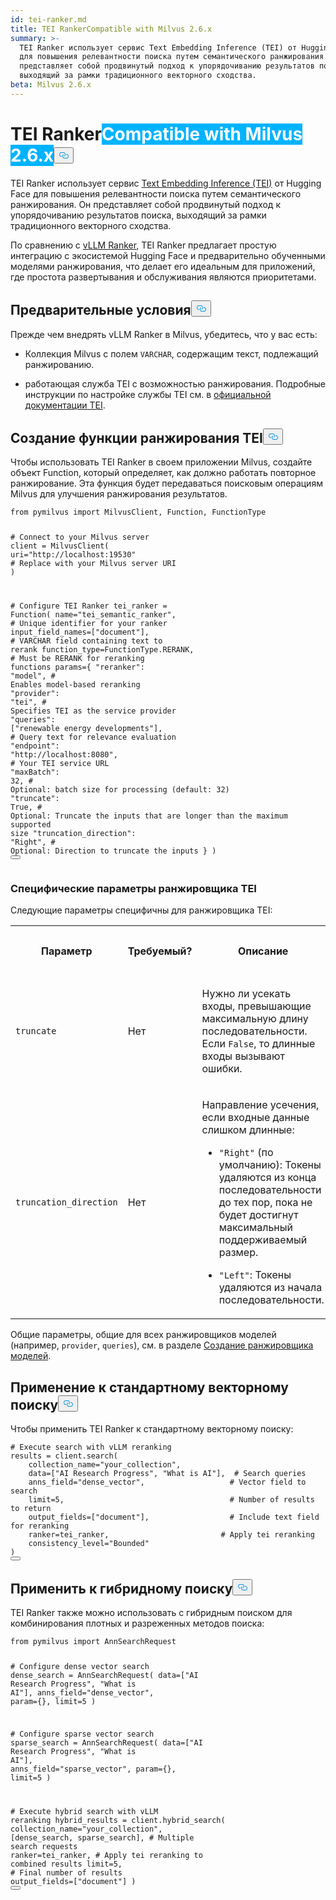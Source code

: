 ```yaml
---
id: tei-ranker.md
title: TEI RankerCompatible with Milvus 2.6.x
summary: >-
  TEI Ranker использует сервис Text Embedding Inference (TEI) от Hugging Face
  для повышения релевантности поиска путем семантического ранжирования. Он
  представляет собой продвинутый подход к упорядочиванию результатов поиска,
  выходящий за рамки традиционного векторного сходства.
beta: Milvus 2.6.x
---
```

<h1 id="TEI-Ranker" class="common-anchor-header">TEI Ranker<span class="beta-tag" style="background-color:rgb(0, 179, 255);color:white" translate="no">Compatible with Milvus 2.6.x</span><button data-href="#TEI-Ranker" class="anchor-icon" translate="no">
      <svg translate="no"
        aria-hidden="true"
        focusable="false"
        height="20"
        version="1.1"
        viewBox="0 0 16 16"
        width="16"
      >
        <path
          fill="#0092E4"
          fill-rule="evenodd"
          d="M4 9h1v1H4c-1.5 0-3-1.69-3-3.5S2.55 3 4 3h4c1.45 0 3 1.69 3 3.5 0 1.41-.91 2.72-2 3.25V8.59c.58-.45 1-1.27 1-2.09C10 5.22 8.98 4 8 4H4c-.98 0-2 1.22-2 2.5S3 9 4 9zm9-3h-1v1h1c1 0 2 1.22 2 2.5S13.98 12 13 12H9c-.98 0-2-1.22-2-2.5 0-.83.42-1.64 1-2.09V6.25c-1.09.53-2 1.84-2 3.25C6 11.31 7.55 13 9 13h4c1.45 0 3-1.69 3-3.5S14.5 6 13 6z"
        ></path>
      </svg>
    </button></h1><p>TEI Ranker использует сервис <a href="/docs/ru/tei-ranker.md">Text Embedding Inference (TEI)</a> от Hugging Face для повышения релевантности поиска путем семантического ранжирования. Он представляет собой продвинутый подход к упорядочиванию результатов поиска, выходящий за рамки традиционного векторного сходства.</p>
<p>По сравнению с <a href="/docs/ru/vllm-ranker.md">vLLM Ranker</a>, TEI Ranker предлагает простую интеграцию с экосистемой Hugging Face и предварительно обученными моделями ранжирования, что делает его идеальным для приложений, где простота развертывания и обслуживания являются приоритетами.</p>
<h2 id="Prerequisites" class="common-anchor-header">Предварительные условия<button data-href="#Prerequisites" class="anchor-icon" translate="no">
      <svg translate="no"
        aria-hidden="true"
        focusable="false"
        height="20"
        version="1.1"
        viewBox="0 0 16 16"
        width="16"
      >
        <path
          fill="#0092E4"
          fill-rule="evenodd"
          d="M4 9h1v1H4c-1.5 0-3-1.69-3-3.5S2.55 3 4 3h4c1.45 0 3 1.69 3 3.5 0 1.41-.91 2.72-2 3.25V8.59c.58-.45 1-1.27 1-2.09C10 5.22 8.98 4 8 4H4c-.98 0-2 1.22-2 2.5S3 9 4 9zm9-3h-1v1h1c1 0 2 1.22 2 2.5S13.98 12 13 12H9c-.98 0-2-1.22-2-2.5 0-.83.42-1.64 1-2.09V6.25c-1.09.53-2 1.84-2 3.25C6 11.31 7.55 13 9 13h4c1.45 0 3-1.69 3-3.5S14.5 6 13 6z"
        ></path>
      </svg>
    </button></h2><p>Прежде чем внедрять vLLM Ranker в Milvus, убедитесь, что у вас есть:</p>
<ul>
<li><p>Коллекция Milvus с полем <code translate="no">VARCHAR</code>, содержащим текст, подлежащий ранжированию.</p></li>
<li><p>работающая служба TEI с возможностью ранжирования. Подробные инструкции по настройке службы TEI см. в <a href="https://huggingface.co/docs/text-embeddings-inference/en/quick_tour">официальной документации TEI</a>.</p></li>
</ul>
<h2 id="Create-a-TEI-ranker-function" class="common-anchor-header">Создание функции ранжирования TEI<button data-href="#Create-a-TEI-ranker-function" class="anchor-icon" translate="no">
      <svg translate="no"
        aria-hidden="true"
        focusable="false"
        height="20"
        version="1.1"
        viewBox="0 0 16 16"
        width="16"
      >
        <path
          fill="#0092E4"
          fill-rule="evenodd"
          d="M4 9h1v1H4c-1.5 0-3-1.69-3-3.5S2.55 3 4 3h4c1.45 0 3 1.69 3 3.5 0 1.41-.91 2.72-2 3.25V8.59c.58-.45 1-1.27 1-2.09C10 5.22 8.98 4 8 4H4c-.98 0-2 1.22-2 2.5S3 9 4 9zm9-3h-1v1h1c1 0 2 1.22 2 2.5S13.98 12 13 12H9c-.98 0-2-1.22-2-2.5 0-.83.42-1.64 1-2.09V6.25c-1.09.53-2 1.84-2 3.25C6 11.31 7.55 13 9 13h4c1.45 0 3-1.69 3-3.5S14.5 6 13 6z"
        ></path>
      </svg>
    </button></h2><p>Чтобы использовать TEI Ranker в своем приложении Milvus, создайте объект Function, который определяет, как должно работать повторное ранжирование. Эта функция будет передаваться поисковым операциям Milvus для улучшения ранжирования результатов.</p>
<pre><code translate="no" class="language-python"><span class="hljs-keyword">from</span> pymilvus <span class="hljs-keyword">import</span> MilvusClient, Function, FunctionType

<span class="hljs-comment"># Connect to your Milvus server</span>
client = MilvusClient(
    uri=<span class="hljs-string">&quot;http://localhost:19530&quot;</span>  <span class="hljs-comment"># Replace with your Milvus server URI</span>
)

<span class="hljs-comment"># Configure TEI Ranker</span>
tei_ranker = Function(
    name=<span class="hljs-string">&quot;tei_semantic_ranker&quot;</span>,            <span class="hljs-comment"># Unique identifier for your ranker</span>
    input_field_names=[<span class="hljs-string">&quot;document&quot;</span>],        <span class="hljs-comment"># VARCHAR field containing text to rerank</span>
    function_type=FunctionType.RERANK,     <span class="hljs-comment"># Must be RERANK for reranking functions</span>
    params={
        <span class="hljs-string">&quot;reranker&quot;</span>: <span class="hljs-string">&quot;model&quot;</span>,               <span class="hljs-comment"># Enables model-based reranking</span>
        <span class="hljs-string">&quot;provider&quot;</span>: <span class="hljs-string">&quot;tei&quot;</span>,                 <span class="hljs-comment"># Specifies TEI as the service provider</span>
        <span class="hljs-string">&quot;queries&quot;</span>: [<span class="hljs-string">&quot;renewable energy developments&quot;</span>],  <span class="hljs-comment"># Query text for relevance evaluation</span>
        <span class="hljs-string">&quot;endpoint&quot;</span>: <span class="hljs-string">&quot;http://localhost:8080&quot;</span>,  <span class="hljs-comment"># Your TEI service URL</span>
        <span class="hljs-string">&quot;maxBatch&quot;</span>: <span class="hljs-number">32</span>,                    <span class="hljs-comment"># Optional: batch size for processing (default: 32)</span>
        <span class="hljs-string">&quot;truncate&quot;</span>: <span class="hljs-literal">True</span>,                <span class="hljs-comment"># Optional: Truncate the inputs that are longer than the maximum supported size</span>
        <span class="hljs-string">&quot;truncation_direction&quot;</span>: <span class="hljs-string">&quot;Right&quot;</span>,    <span class="hljs-comment"># Optional: Direction to truncate the inputs</span>
    }
)
<button class="copy-code-btn"></button></code></pre>
<h3 id="TEI-ranker-specific-parameters" class="common-anchor-header">Специфические параметры ранжировщика TEI</h3><p>Следующие параметры специфичны для ранжировщика TEI:</p>
<table>
   <tr>
     <th><p>Параметр</p></th>
     <th><p>Требуемый?</p></th>
     <th><p>Описание</p></th>
     <th><p>Значение / Пример</p></th>
   </tr>
   <tr>
     <td><p><code translate="no">truncate</code></p></td>
     <td><p>Нет</p></td>
     <td><p>Нужно ли усекать входы, превышающие максимальную длину последовательности. Если <code translate="no">False</code>, то длинные входы вызывают ошибки.</p></td>
     <td><p><code translate="no">True</code> или <code translate="no">False</code></p></td>
   </tr>
   <tr>
     <td><p><code translate="no">truncation_direction</code></p></td>
     <td><p>Нет</p></td>
     <td><p>Направление усечения, если входные данные слишком длинные:</p>
<ul>
<li><p><code translate="no">"Right"</code> (по умолчанию):  Токены удаляются из конца последовательности до тех пор, пока не будет достигнут максимальный поддерживаемый размер.</p></li>
<li><p><code translate="no">"Left"</code>: Токены удаляются из начала последовательности.</p></li>
</ul></td>
     <td><p><code translate="no">"Right"</code> или <code translate="no">"Left"</code></p></td>
   </tr>
</table>
<div class="alert note">
<p>Общие параметры, общие для всех ранжировщиков моделей (например, <code translate="no">provider</code>, <code translate="no">queries</code>), см. в разделе <a href="/docs/ru/model-ranker-overview.md#Create-a-model-ranker">Создание ранжировщика моделей</a>.</p>
</div>
<h2 id="Apply-to-standard-vector-search" class="common-anchor-header">Применение к стандартному векторному поиску<button data-href="#Apply-to-standard-vector-search" class="anchor-icon" translate="no">
      <svg translate="no"
        aria-hidden="true"
        focusable="false"
        height="20"
        version="1.1"
        viewBox="0 0 16 16"
        width="16"
      >
        <path
          fill="#0092E4"
          fill-rule="evenodd"
          d="M4 9h1v1H4c-1.5 0-3-1.69-3-3.5S2.55 3 4 3h4c1.45 0 3 1.69 3 3.5 0 1.41-.91 2.72-2 3.25V8.59c.58-.45 1-1.27 1-2.09C10 5.22 8.98 4 8 4H4c-.98 0-2 1.22-2 2.5S3 9 4 9zm9-3h-1v1h1c1 0 2 1.22 2 2.5S13.98 12 13 12H9c-.98 0-2-1.22-2-2.5 0-.83.42-1.64 1-2.09V6.25c-1.09.53-2 1.84-2 3.25C6 11.31 7.55 13 9 13h4c1.45 0 3-1.69 3-3.5S14.5 6 13 6z"
        ></path>
      </svg>
    </button></h2><p>Чтобы применить TEI Ranker к стандартному векторному поиску:</p>
<pre><code translate="no" class="language-python"><span class="hljs-comment"># Execute search with vLLM reranking</span>
results = client.search(
    collection_name=<span class="hljs-string">&quot;your_collection&quot;</span>,
    data=[<span class="hljs-string">&quot;AI Research Progress&quot;</span>, <span class="hljs-string">&quot;What is AI&quot;</span>],  <span class="hljs-comment"># Search queries</span>
    anns_field=<span class="hljs-string">&quot;dense_vector&quot;</span>,                   <span class="hljs-comment"># Vector field to search</span>
    limit=<span class="hljs-number">5</span>,                                     <span class="hljs-comment"># Number of results to return</span>
    output_fields=[<span class="hljs-string">&quot;document&quot;</span>],                  <span class="hljs-comment"># Include text field for reranking</span>
<span class="highlighted-wrapper-line">    ranker=tei_ranker,                         <span class="hljs-comment"># Apply tei reranking</span></span>
    consistency_level=<span class="hljs-string">&quot;Bounded&quot;</span>
)
<button class="copy-code-btn"></button></code></pre>
<h2 id="Apply-to-hybrid-search" class="common-anchor-header">Применить к гибридному поиску<button data-href="#Apply-to-hybrid-search" class="anchor-icon" translate="no">
      <svg translate="no"
        aria-hidden="true"
        focusable="false"
        height="20"
        version="1.1"
        viewBox="0 0 16 16"
        width="16"
      >
        <path
          fill="#0092E4"
          fill-rule="evenodd"
          d="M4 9h1v1H4c-1.5 0-3-1.69-3-3.5S2.55 3 4 3h4c1.45 0 3 1.69 3 3.5 0 1.41-.91 2.72-2 3.25V8.59c.58-.45 1-1.27 1-2.09C10 5.22 8.98 4 8 4H4c-.98 0-2 1.22-2 2.5S3 9 4 9zm9-3h-1v1h1c1 0 2 1.22 2 2.5S13.98 12 13 12H9c-.98 0-2-1.22-2-2.5 0-.83.42-1.64 1-2.09V6.25c-1.09.53-2 1.84-2 3.25C6 11.31 7.55 13 9 13h4c1.45 0 3-1.69 3-3.5S14.5 6 13 6z"
        ></path>
      </svg>
    </button></h2><p>TEI Ranker также можно использовать с гибридным поиском для комбинирования плотных и разреженных методов поиска:</p>
<pre><code translate="no" class="language-python"><span class="hljs-keyword">from</span> pymilvus <span class="hljs-keyword">import</span> AnnSearchRequest

<span class="hljs-comment"># Configure dense vector search</span>
dense_search = AnnSearchRequest(
    data=[<span class="hljs-string">&quot;AI Research Progress&quot;</span>, <span class="hljs-string">&quot;What is AI&quot;</span>],
    anns_field=<span class="hljs-string">&quot;dense_vector&quot;</span>,
    param={},
    limit=<span class="hljs-number">5</span>
)

<span class="hljs-comment"># Configure sparse vector search  </span>
sparse_search = AnnSearchRequest(
    data=[<span class="hljs-string">&quot;AI Research Progress&quot;</span>, <span class="hljs-string">&quot;What is AI&quot;</span>],
    anns_field=<span class="hljs-string">&quot;sparse_vector&quot;</span>, 
    param={},
    limit=<span class="hljs-number">5</span>
)

<span class="hljs-comment"># Execute hybrid search with vLLM reranking</span>
hybrid_results = client.hybrid_search(
    collection_name=<span class="hljs-string">&quot;your_collection&quot;</span>,
    [dense_search, sparse_search],              <span class="hljs-comment"># Multiple search requests</span>
<span class="highlighted-wrapper-line">    ranker=tei_ranker,                        <span class="hljs-comment"># Apply tei reranking to combined results</span></span>
    limit=<span class="hljs-number">5</span>,                                   <span class="hljs-comment"># Final number of results</span>
    output_fields=[<span class="hljs-string">&quot;document&quot;</span>]
)
<button class="copy-code-btn"></button></code></pre>
